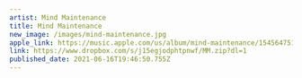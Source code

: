 ```yaml
---
artist: Mind Maintenance
title: Mind Maintenance
new_image: /images/mind-maintenance.jpg
apple_link: https://music.apple.com/us/album/mind-maintenance/1545647513
link: https://www.dropbox.com/s/j15egjodphtpnwf/MM.zip?dl=1
published_date: 2021-06-16T19:46:50.755Z
---
```

